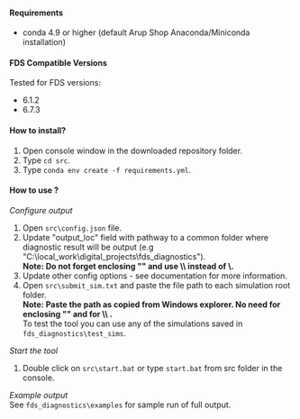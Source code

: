 #### **Requirements**
- conda 4.9 or higher (default Arup Shop Anaconda/Miniconda installation)

#### **FDS Compatible Versions**
Tested for FDS versions:
 - 6.1.2
 - 6.7.3

#### **How to install?**
1. Open console window in the downloaded repository folder.
2. Type `cd src`.
3. Type `conda env create -f requirements.yml`.
#### **How to use ?**
*Configure output*
1. Open `src\config.json` file.
2. Update "output_loc" field with pathway to a common folder where diagnostic result will be output (e.g "C:\\local_work\\digital_projects\\fds_diagnostics"). <br>
**Note: Do not forget enclosing "" and use \\\ instead of \\.** <br>
3. Update other config options - see documentation for more information.
4. Open `src\submit_sim.txt` and paste the file path to each simulation root folder. <br>
**Note: Paste the path as copied from Windows explorer. No need for enclosing "" and  for \\\ . <br>**
   To test the tool you can use any of the simulations saved in `fds_diagnostics\test_sims`. <br>
   
*Start  the tool* <br>

1. Double click on `src\start.bat` or type `start.bat` from src folder in the console.

_Example output_ <br>
See `fds_diagnostics\examples` for sample run of full output.